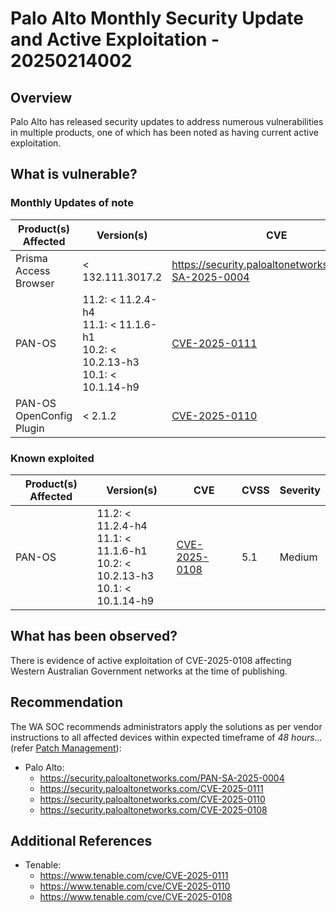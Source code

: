 # Palo Alto Monthly Security Update and Active Exploitation - 20250214002

## Overview

Palo Alto has released security updates to address numerous vulnerabilities in multiple products, one of which has been noted as having current active exploitation.

## What is vulnerable?

### Monthly Updates of note

| Product(s) Affected      | Version(s)                                                                           | CVE                                                             | CVSS     | Severity |
| ------------------------ | ------------------------------------------------------------------------------------ | --------------------------------------------------------------- | -------- | -------- |
| Prisma Access Browser    | < 132.111.3017.2                                                                     | <https://security.paloaltonetworks.com/PAN-SA-2025-0004>        | Multiple | Multiple |
| PAN-OS                   | 11.2: < 11.2.4-h4 <br> 11.1: < 11.1.6-h1<br>10.2: < 10.2.13-h3<br>10.1: < 10.1.14-h9 | [CVE-2025-0111](https://nvd.nist.gov/vuln/detail/CVE-2025-0111) | 6.6      | Medium   |
| PAN-OS OpenConfig Plugin | < 2.1.2                                                                              | [CVE-2025-0110](https://nvd.nist.gov/vuln/detail/CVE-2025-0110) | 6.6      | Medium   |

### Known exploited

| Product(s) Affected | Version(s)                                                                           | CVE                                                             | CVSS | Severity |
| ------------------- | ------------------------------------------------------------------------------------ | --------------------------------------------------------------- | ---- | -------- |
| PAN-OS              | 11.2: < 11.2.4-h4 <br> 11.1: < 11.1.6-h1<br>10.2: < 10.2.13-h3<br>10.1: < 10.1.14-h9 | [CVE-2025-0108](https://nvd.nist.gov/vuln/detail/CVE-2025-0108) | 5.1  | Medium   |

## What has been observed?

There is evidence of active exploitation of CVE-2025-0108 affecting Western Australian Government networks at the time of publishing.

## Recommendation

The WA SOC recommends administrators apply the solutions as per vendor instructions to all affected devices within expected timeframe of *48 hours...* (refer [Patch Management](../guidelines/patch-management.md)):

- Palo Alto:
    - <https://security.paloaltonetworks.com/PAN-SA-2025-0004>
    - <https://security.paloaltonetworks.com/CVE-2025-0111>
    - <https://security.paloaltonetworks.com/CVE-2025-0110>
    - <https://security.paloaltonetworks.com/CVE-2025-0108>

## Additional References

- Tenable:
    - <https://www.tenable.com/cve/CVE-2025-0111>
    - <https://www.tenable.com/cve/CVE-2025-0110>
    - <https://www.tenable.com/cve/CVE-2025-0108>
